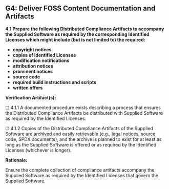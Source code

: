 ## G4: Deliver FOSS Content Documentation and Artifacts

**4.1** **Prepare the following Distributed Compliance Artifacts to accompany the Supplied Software as required by the corresponding Identified Licenses which might include (but is not limited to) the required:**

* **copyright notices**
* **copies of Identified Licenses** 
* **modification notifications**
* **attribution notices**
* **prominent notices**
* **source code**
* **required build instructions and scripts**
* **written offers**

**Verification Artifact(s):**

☐ 4.1.1 A documented procedure exists describing a process that ensures the Distributed Compliance Artifacts be distributed with Supplied Software as required by the Identified Licenses.

☐ 4.1.2 Copies of the Distributed Compliance Artifacts of the Supplied Software are archived and easily retrievable (e.g., legal notices, source code, SPDX documents), and the archive is planned to exist for at least as long as the Supplied Software is offered or as required by the Identified Licenses (whichever is longer).

**Rationale:**

Ensure the complete collection of compliance artifacts accompany the Supplied Software as required by the Identified Licenses that govern the Supplied Software.